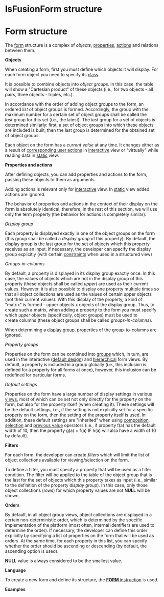 # lsFusionForm structure

# Form structure

The [form](lsFusionForms.md) structure is a complex of *objects*, [properties](lsFusionProperties.md), [actions](lsFusionActions.md) and relations between them.

**Objects**

When creating a form, first you must define which objects it will display. For each form object you need to specify its [class](lsFusionClasses.md).

It is possible to combine objects into *object groups*. In this case, the table will show a "Cartesian product" of these objects (i.e., for two objects - all pairs, three objects - triples, etc.). 

In accordance with the order of adding object groups to the form, an ordered *list* of object groups is formed. Accordingly, the group with the maximum number for a certain set of object groups shall be called the *last* group for this set (i.e., the latest). The *last* group for a set of objects is determined similarly: first, a set of object groups into which these objects are included is built, then the last group is determined for the obtained set of object groups.

Each object on the form has a *current value* at any time. It changes either as a result of [corresponding user actions](Interactive-view_1573071.html#Interactiveview-objects) in [interactive](lsFusionInteractive_view.md) view or "virtually" while reading data in [static](lsFusionStatic_view.md) view.

**Properties and actions**

After defining objects, you can add properties and actions to the form, passing these objects to them as arguments.

Adding actions is relevant only for [interactive](lsFusionInteractive_view.md) view. In [static](lsFusionStatic_view.md) view added actions are ignored.

The behavior of properties and actions in the context of their display on the form is absolutely identical, therefore, in the rest of this section, we will use only the term property (the behavior for actions is completely similar).

  
*Display group*

Each property is displayed exactly in one of the object groups on the form (this group shall be called a *display group* of this property). By default, the display group is the last group for the set of objects which this property receives as an input. If necessary, the developer can specify the display group explicitly (with certain [constraints](Structured-view_29884537.html#Structuredview-drawgroup) when used in a structured view)

*Groups-in-columns*

By default, a property is displayed in its display group exactly once. In this case, the values of objects which are not in the display group of this property (these objects shall be called *upper*) are used as their current values. However, it is also possible to display one property multiple times so that all object collections are used as the values of certain upper objects (not their current values). With this display of the property, a kind of "matrix" is formed - upper objects x objects of the display group. Thus, to create such a matrix, when adding a property to the form you must specify which *upper* objects (specifically, object groups) must be used to create columns (these object groups shall be called *groups-in-columns*).

When determining a [display group](#Formstructure-drawgroup), properties of the group-to-columns are ignored.

*Property groups*

Properties on the form can be combined into [groups](lsFusionGroups_of_properties_and_actions.md) which, in turn, are used in the interactive ([default design](Form-design_29884443.html#Formdesign-defaultDesign)) and [hierarchical](Structured-view_29884537.html#Structuredview-hierarchy) form views. By default, a property is included in a group globally (i.e., this inclusion is defined for a property for all forms at once), however, this inclusion can be redefined for particular forms.

*Default settings*

Properties on the form have a large number of display settings in various [views](lsFusionForm_views.md), most of which can be set not only directly for the property on the form, but also for the property itself (when creating it). These settings will be the default settings, i.e., if the setting is not explicitly set for a specific property on the form, then the setting of the property itself is used. In addition, these default settings are "inherited" when using [composition](lsFusionComposition_JOIN_.md), [selection](lsFusionSelection_CASE_IF_MULTI_OVERRIDE_EXCLUSIVE_.md) and [previous value](lsFusionPrevious_value_PREV_.md) operators (i.e., if property f(a) has the default width of 10, then the property g(a) = f(a) IF h(a) will also have a width of 10 by default).

**Filters**

For each form, the developer can create *filters* which will limit the list of object collections available for viewing/selection on the form.

To define a filter, you must specify a property that will be used as a filter condition. The filter will be applied to the table of the object group that is the last for the set of objects which this property takes as input (i.e., similar to the definition of the property *display group*). In this case, only those object collections (rows) for which property values are not **NULL** will be shown.

**Orders**

By default, in all object group views, object collections are displayed in a certain non-deterministic order, which is determined by the specific implementation of the platform (most often, internal identifiers are used to determine the order). If necessary, the developer can define this order explicitly by specifying a list of properties on the form that will be used as orders. At the same time, for each property in this list, you can specify whether the order should be ascending or descending (by default, the ascending option is used).

**NULL** value is always considered to be the smallest value. 

**Language**

To create a new form and define its structure, the [**FORM** instruction](lsFusionFORM_instruction.md) is used.

**Examples**

 


